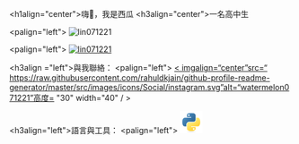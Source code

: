<h1align="center">嗨👋，我是西瓜</h1>
<h3align="center">一名高中生</h3>

<palign="left"> <img src="https://komarev.com/ghpvc/?username=lin071221&label=Profile%20views&color=0e75b6&style=flat" alt="lin071221" /> </p>

<palign="left"> <a href="https://github.com/ryo-ma/github-profile-tropy"><img src="https://github-profile-tropy.vercel.app/?username=lin071221" alt="lin071221" /></a> </p>

<h3align ="left">與我聯絡：</h3>
<palign="left">
<a href="https://instagram.com/watermelon071221" target="blank">< imgalign=“center”src=“ https://raw.githubusercontent.com/rahuldkjain/github-profile-readme-generator/master/src/images/icons/Social/instagram.svg”alt=“watermelon071221”高度= "30" width="40" / ></a>
</p>

<h3align="left">語言與工具：</h3>
<palign="left"> <a href="https:// /www.python.org" target=" _blank" rel="noreferrer"> <img src="https://raw.githubusercontent.com/devicons/devicon/master/icons/python/python-original.svg" alt ="python" width="40" height ="40"/> </a> </p>

<p><imgalign="left" src="https://github-readme-stats.vercel.app /api/top-langs?username=lin071221&show_icons= true&locale=en&layout=compact" alt="lin071221" /></p>

<p><imgalign="center" src="https://github-readme -stats.vercel.app/api?username=lin071221&show_icons=true&locale =en" alt="lin071221" /></p>

<p><imgalign="center" src="https://github-readme-streak -stats.herokuapp.com/?user=lin071221&" alt=" lin071221" /></p>

